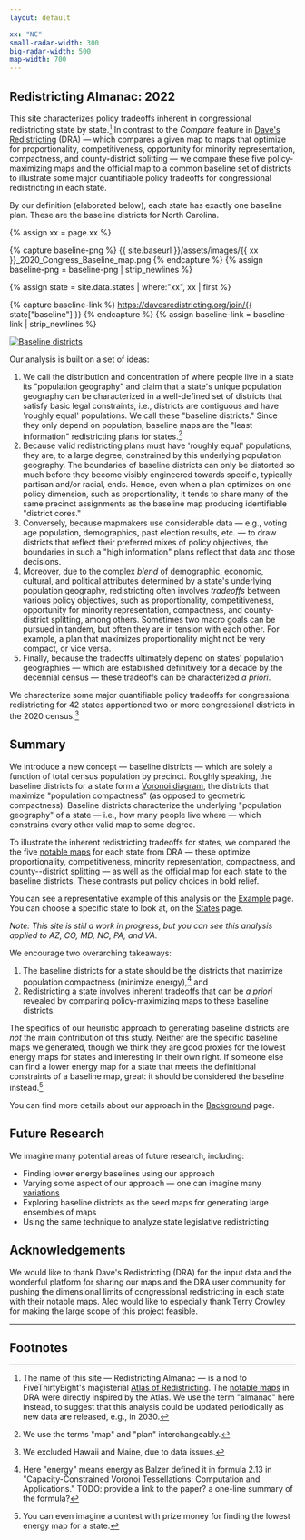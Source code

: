 ```yaml
---
layout: default

xx: "NC"
small-radar-width: 300
big-radar-width: 500
map-width: 700
---
```


<h2>Redistricting Almanac: 2022</h2>

This site characterizes policy tradeoffs inherent in congressional redistricting state by state.[^1]
In contrast to the *Compare* feature in [Dave's Redistricting](https://davesredistricting.org/) (DRA) 
&#8212; which compares a given map to maps that optimize for 
proportionality, competitiveness, opportunity for minority representation, compactness, and county-district splitting &#8212; 
we compare these five policy-maximizing maps and the official map to a common baseline set of districts
to illustrate some major quantifiable policy tradeoffs for congressional redistricting in each state.

By our definition (elaborated below), each state has exactly one baseline plan. 
These are the baseline districts for North Carolina.

{% assign xx = page.xx %}

{% capture baseline-png %}
{{ site.baseurl }}/assets/images/{{ xx }}_2020_Congress_Baseline_map.png
{% endcapture %}
{% assign baseline-png = baseline-png | strip_newlines %}

{% assign state = site.data.states | where:"xx", xx | first %}

{% capture baseline-link %}
https://davesredistricting.org/join/{{ state["baseline"] }}
{% endcapture %}
{% assign baseline-link = baseline-link | strip_newlines %}

<p style="text-align: left">
    <a href="{{ baseline-link }}">
        <img src="{{ baseline-png }}" alt="Baseline districts" title="Click to view the map in Dave's Redistricting"
            width="{{ page.map-width }}" />
    </a>
</p>

Our analysis is built on a set of ideas:

1.  We call the distribution and concentration of where people live in a state its "population geography" and claim that 
    a state's unique population geography can be characterized in a well-defined set of districts that satisfy basic legal constraints, 
    i.e., districts are contiguous and have 'roughly equal' populations.
    We call these "baseline districts." 
    Since they only depend on population, baseline maps are the "least information" redistricting plans for states.[^2] 
2.  Because valid redistricting plans must have 'roughly equal' populations, they are, to a large degree, constrained by this underlying population geography. 
    The boundaries of baseline districts can only be distorted so much before they become visibly engineered towards specific, typically partisan and/or racial, ends. 
    Hence, even when a plan optimizes on one policy dimension, such as proportionality, 
    it tends to share many of the same precinct assignments as the baseline map producing identifiable "district cores."
3.  Conversely, because mapmakers use considerable data &#8212; e.g., voting age population, demographics, past election results, etc. &#8212; to draw districts that 
    reflect their preferred mixes of policy objectives, the boundaries in such a "high information" plans reflect that data and those decisions.
4.  Moreover, due to the complex *blend* of demographic, economic, cultural, and political attributes determined by a state's underlying population geography, 
    redistricting often involves *tradeoffs* between various policy objectives, 
    such as proportionality, competitiveness, opportunity for minority representation, compactness, and county-district splitting, among others. 
    Sometimes two macro goals can be pursued in tandem, but often they are in tension with each other. 
    For example, a plan that maximizes proportionality might not be very compact, or vice versa.
5.  Finally, because the tradeoffs ultimately depend on states' population geographies &#8212;
    which are established definitively for a decade by the decennial census &#8212; 
    these tradeoffs can be characterized *a priori*.

We characterize some major quantifiable policy tradeoffs for congressional redistricting 
for 42 states apportioned two or more congressional districts in the 2020 census.[^3]

## Summary

We introduce a new concept &#8212; baseline districts &#8212; which are solely a function of total census population by precinct.
Roughly speaking, the baseline districts for a state form a [Voronoi diagram](https://en.wikipedia.org/wiki/Voronoi_diagram),
the districts that maximize "population compactness" (as opposed to geometric compactness).
Baseline districts characterize the underlying "population geography" of a state &#8212; i.e., how many people live where &#8212;
which constrains every other valid map to some degree. 

To illustrate the inherent redistricting tradeoffs for states, we compared the
the five [notable maps](https://medium.com/dra-2020/notable-maps-66d744933a48) for each state from DRA
&#8212; these optimize proportionality, competitiveness, minority representation, compactness, and county--district splitting &#8212; 
as well as the official map for each state to the baseline districts.
These contrasts put policy choices in bold relief.

You can see a representative example of this analysis on the [Example](./_pages/example.markdown) page.
You can choose a specific state to look at, on the [States](./_pages/states.markdown) page.

*Note: This site is still a work in progress, but you can see this analysis applied to AZ, CO, MD, NC, PA, and VA.*

We encourage two overarching takeaways:

1. The baseline districts for a state should be the districts that maximize population compactness (minimize energy),[^4] and
2. Redistricting a state involves inherent tradeoffs that can be *a priori* revealed by comparing policy-maximizing maps to these baseline districts.

The specifics of our heuristic approach to generating baseline districts are *not* the main contribution of this study.
Neither are the specific baseline maps we generated, though we think they are good proxies for the lowest energy maps for states and interesting in their own right.
If someone else can find a lower energy map for a state that meets the definitional constraints of a baseline map, great:
it should be considered the baseline instead.[^5]

You can find more details about our approach in the [Background](./_pages/background.markdown) page.

## Future Research

We imagine many potential areas of future research, including:

-   Finding lower energy baselines using our approach 
-   Varying some aspect of our approach 
    &#8212; one can imagine many [variations](./_pages/variations.markdown) 
-   Exploring baseline districts as the seed maps for generating large ensembles of maps
-   Using the same technique to analyze state legislative redistricting

## Acknowledgements

We would like to thank Dave's Redistricting (DRA) for the input data and the wonderful platform for sharing our maps and 
the DRA user community for pushing the dimensional limits of congressional redistricting in each state with their notable maps.
Alec would like to especially thank Terry Crowley for making the large scope of this project feasible.

---

## Footnotes

[^1]: The name of this site &#8212; Redistricting Almanac &#8212; is a nod to FiveThirtyEight's magisterial
    [Atlas of Redistricting](https://medium.com/dra-2020/atlas-of-redistricting-maps-14ea4d0874e5). 
    The [notable maps](https://medium.com/dra-2020/notable-maps-66d744933a48) in DRA were directly inspired by the Atlas.
    We use the term "almanac" here instead, to suggest that this analysis could be updated periodically as new data are released,
    e.g., in 2030.

[^2]: We use the terms "map" and "plan" interchangeably.

[^3]: We excluded Hawaii and Maine, due to data issues.

[^4]: Here "energy" means energy as Balzer defined it in formula 2.13 in "Capacity-Constrained Voronoi Tessellations: Computation and Applications." TODO: provide a link to the paper? a one-line summary of the formula?

[^5]: You can even imagine a contest with prize money for finding the lowest energy map for a state.
